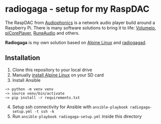 # radiogaga - setup for my RaspDAC

The RaspDAC from [Audiophonics](https://www.audiophonics.fr/fr/) is a network audio player build around a Raspberry Pi. There is many software solutions to bring it to life: [Volumeio](https://volumio.org/), [piCorePlayer](https://www.picoreplayer.org/), [RuneAudio](http://www.runeaudio.com/) and others.

**Radiogaga** is my own solution based on [Alpine Linux](https://alpinelinux.org/) and [radiogagad](https://github.com/vinymeuh/radiogagad).

## Installation

1. Clone this repository to your local drive
2. Manually [install Alpine Linux](https://github.com/vinymeuh/radiogaga/blob/master/alpine/README.md) on your SD card
3. Install Ansible

```
~> python -m venv venv
~> source venv/bin/activate
~> pip install -r requirements.txt  
```

4. Setup ssh connectivity for Ansible with ```ansible-playbook radiogaga-setup.yml -t ssh -k```
5. Run ```ansible-playbook radiogaga-setup.yml``` inside this directory
